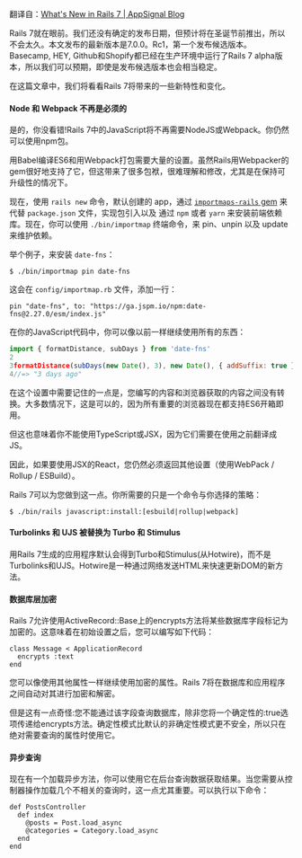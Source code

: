 翻译自：[What's New in Rails 7 | AppSignal Blog](https://blog.appsignal.com/2021/12/15/whats-new-in-rails7.html)



Rails 7就在眼前。我们还没有确定的发布日期，但预计将在圣诞节前推出，所以不会太久。本文发布的最新版本是7.0.0。Rc1，第一个发布候选版本。Basecamp, HEY, Github和Shopify都已经在生产环境中运行了Rails 7 alpha版本，所以我们可以预期，即使是发布候选版本也会相当稳定。



在这篇文章中，我们将看看Rails 7将带来的一些新特性和变化。



#### Node 和 Webpack 不再是必须的



是的，你没看错!Rails 7中的JavaScript将不再需要NodeJS或Webpack。你仍然可以使用npm包。



用Babel编译ES6和用Webpack打包需要大量的设置。虽然Rails用Webpacker的gem很好地支持了它，但这带来了很多包袱，很难理解和修改，尤其是在保持可升级性的情况下。



现在，使用 `rails new` 命令，默认创建的 app，通过 [`importmaps-rails` gem](https://github.com/rails/importmap-rails/) 来代替 `package.json` 文件，实现包引入以及 通过 `npm` 或者 `yarn` 来安装前端依赖库。现在，你可以使用 `./bin/importmap` 终端命令，来 pin、unpin 以及 update 来维护依赖。

举个例子，来安装 `date-fns`：



```
$ ./bin/importmap pin date-fns
```



这会在 `config/importmap.rb` 文件，添加一行：

```
pin "date-fns", to: "https://ga.jspm.io/npm:date-fns@2.27.0/esm/index.js"
```



在你的JavaScript代码中，你可以像以前一样继续使用所有的东西：



```js
import { formatDistance, subDays } from 'date-fns'
2
3formatDistance(subDays(new Date(), 3), new Date(), { addSuffix: true })
4//=> "3 days ago"
```



在这个设置中需要记住的一点是，您编写的内容和浏览器获取的内容之间没有转换。大多数情况下，这是可以的，因为所有重要的浏览器现在都支持ES6开箱即用。



但这也意味着你不能使用TypeScript或JSX，因为它们需要在使用之前翻译成JS。



因此，如果要使用JSX的React，您仍然必须返回其他设置（使用WebPack / Rollup / ESBuild）。



Rails 7可以为您做到这一点。你所需要的只是一个命令与你选择的策略：

```
$ ./bin/rails javascript:install:[esbuild|rollup|webpack]
```



#### Turbolinks 和 UJS 被替换为 Turbo 和 Stimulus



用Rails 7生成的应用程序默认会得到Turbo和Stimulus(从Hotwire)，而不是Turbolinks和UJS。Hotwire是一种通过网络发送HTML来快速更新DOM的新方法。



#### 数据库层加密



Rails 7允许使用ActiveRecord::Base上的encrypts方法将某些数据库字段标记为加密的。这意味着在初始设置之后，您可以编写如下代码：



```
class Message < ApplicationRecord
  encrypts :text
end
```



您可以像使用其他属性一样继续使用加密的属性。Rails 7将在数据库和应用程序之间自动对其进行加密和解密。



但是这有一点奇怪:您不能通过该字段查询数据库，除非您将一个确定性的:true选项传递给encrypts方法。确定性模式比默认的非确定性模式更不安全，所以只在绝对需要查询的属性时使用它。



#### 异步查询

现在有一个加载异步方法，你可以使用它在后台查询数据获取结果。当您需要从控制器操作加载几个不相关的查询时，这一点尤其重要。可以执行以下命令：



```
def PostsController
  def index
    @posts = Post.load_async
    @categories = Category.load_async
  end
end
```















